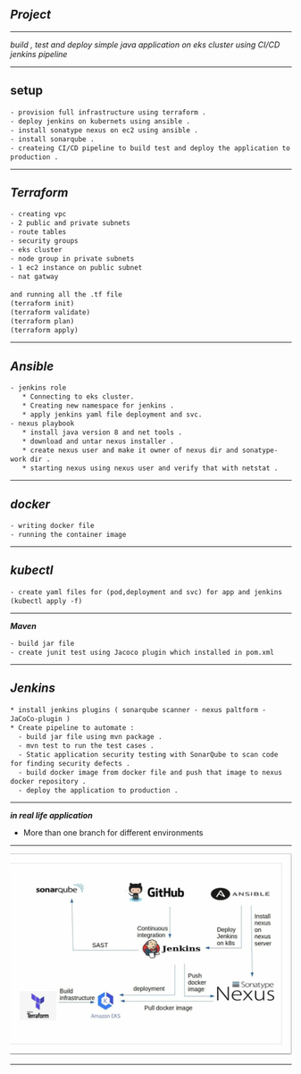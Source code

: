 ***Project***
--
***
*build , test and deploy simple java application on eks cluster using CI/CD jenkins pipeline*
***
**setup**
-
```
- provision full infrastructure using terraform .
- deploy jenkins on kubernets using ansible .
- install sonatype nexus on ec2 using ansible .
- install sonarqube .
- createing CI/CD pipeline to build test and deploy the application to production .
```
***
***Terraform***
-
```
- creating vpc
- 2 public and private subnets 
- route tables
- security groups
- eks cluster
- node group in private subnets
- 1 ec2 instance on public subnet
- nat gatway

and running all the .tf file
(terraform init)
(terraform validate)
(terraform plan)
(terraform apply)

```
***
***Ansible***
-
``` 
- jenkins role
   * Connecting to eks cluster.
   * Creating new namespace for jenkins .
   * apply jenkins yaml file deployment and svc.
- nexus playbook
   * install java version 8 and net tools .
   * download and untar nexus installer .
   * create nexus user and make it owner of nexus dir and sonatype-work dir .
   * starting nexus using nexus user and verify that with netstat .
```
***
***docker***
-
```
- writing docker file 
- running the container image
```
***
***kubectl***
--
```
- create yaml files for (pod,deployment and svc) for app and jenkins
(kubectl apply -f)
```
***
***Maven***
```
- build jar file 
- create junit test using Jacoco plugin which installed in pom.xml
```
***
***Jenkins***
-
```
* install jenkins plugins ( sonarqube scanner - nexus paltform - JaCoCo-plugin )
* Create pipeline to automate :
  - build jar file using mvn package .
  - mvn test to run the test cases .
  - Static application security testing with SonarQube to scan code for finding security defects .
  - build docker image from docker file and push that image to nexus docker repository .
  - deploy the application to production .
```
***
***in real life application***

- More than one branch for different environments
***
 ![alt text](https://github.com/olasalah73/project-ops/blob/cc82e846508ae3798b5f7046e99d93ce18b1bc28/img/diagram-project.jpg)
***

